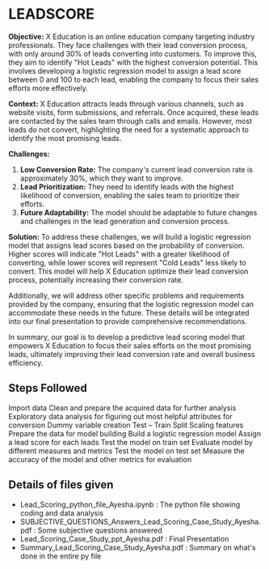 # LEADSCORE
**Objective:**
X Education is an online education company targeting industry professionals. They face challenges with their lead conversion process, with only around 30% of leads converting into customers. To improve this, they aim to identify "Hot Leads" with the highest conversion potential. This involves developing a logistic regression model to assign a lead score between 0 and 100 to each lead, enabling the company to focus their sales efforts more effectively.

**Context:**
X Education attracts leads through various channels, such as website visits, form submissions, and referrals. Once acquired, these leads are contacted by the sales team through calls and emails. However, most leads do not convert, highlighting the need for a systematic approach to identify the most promising leads.

**Challenges:**
1. **Low Conversion Rate:** The company's current lead conversion rate is approximately 30%, which they want to improve.
2. **Lead Prioritization:** They need to identify leads with the highest likelihood of conversion, enabling the sales team to prioritize their efforts.
3. **Future Adaptability:** The model should be adaptable to future changes and challenges in the lead generation and conversion process.

**Solution:**
To address these challenges, we will build a logistic regression model that assigns lead scores based on the probability of conversion. Higher scores will indicate "Hot Leads" with a greater likelihood of converting, while lower scores will represent "Cold Leads" less likely to convert. This model will help X Education optimize their lead conversion process, potentially increasing their conversion rate.

Additionally, we will address other specific problems and requirements provided by the company, ensuring that the logistic regression model can accommodate these needs in the future. These details will be integrated into our final presentation to provide comprehensive recommendations.

In summary, our goal is to develop a predictive lead scoring model that empowers X Education to focus their sales efforts on the most promising leads, ultimately improving their lead conversion rate and overall business efficiency.

## Steps Followed
Import data
Clean and prepare the acquired data for further analysis
Exploratory data analysis for figuring out most helpful attributes for conversion
Dummy variable creation
Test – Train Split
Scaling features
Prepare the data for model building
Build a logistic regression model
Assign a lead score for each leads
Test the model on train set
Evaluate model by different measures and metrics
Test the model on test set
Measure the accuracy of the model and other metrics for evaluation

## Details of files given
- Lead_Scoring_python_file_Ayesha.ipynb : The python file showing coding and data analysis
- SUBJECTIVE_QUESTIONS_Answers_Lead_Scoring_Case_Study_Ayesha.pdf : Some subjective questions answered
- Lead_Scoring_Case_Study_ppt_Ayesha.pdf : Final Presentation
- Summary_Lead_Scoring_Case_Study_Ayesha.pdf : Summary on what's done in the entire py file

